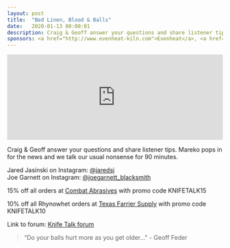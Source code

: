 ```yaml
---
layout: post
title:  "Bed Linen, Blood & Balls"
date:   2020-01-13 00:00:01
description: Craig & Geoff answer your questions and share listener tips. Mareko pops in for the news and we talk our usual nonsense for 90 minutes. 
sponsors: <a href="http://www.evenheat-kiln.com">Evenheat</a>, <a href="http://www.combatabrasives.com">Combat Abrasives</a>, <a href="https://www.indasa-abrasives.com">IndasaUSA</a>, and <a href="http://www.texasfarriersupply.com">Texas Farrier Supply</a>.
---
```

                
<iframe height="200px" width="100%" frameborder="no" scrolling="no" seamless src="https://player.simplecast.com/0740409a-e8d8-43c9-925a-0ef21492415b?dark=false"></iframe>

Craig & Geoff answer your questions and share listener tips. Mareko pops in for the news and we talk our usual nonsense for 90 minutes.  
  

Jared Jasinski on Instagram: <a href="https://instagram.com/jaredsj">@jaredsj</a>  
Joe Garnett on Instagram: <a href="https://instagram.com/joegarnett_blacksmith">@joegarnett_blacksmith</a>  






      

            
  














  
15% off all orders at  <a href="http://www.combatabrasives.com">Combat Abrasives</a> with promo code KNIFETALK15

10% off all Rhynowhet orders at  <a href="http://www.texasfarriersupply.com">Texas Farrier Supply</a> with promo code KNIFETALK10
 

   
  

Link to forum: <a href="http://forum.knifetalk.net">Knife Talk forum</a>




 


<blockquote class="largeQuote">“Do your balls hurt more as you get older..." - Geoff Feder</blockquote>



